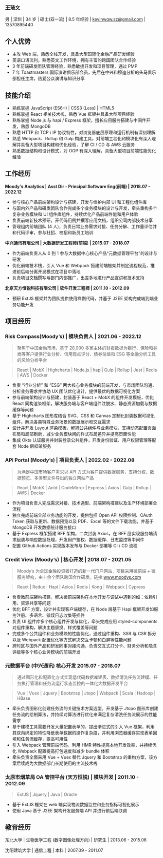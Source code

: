 ### **王琦文**

男 | 深圳 | 34 岁 | 硕士(双一流) | 8.5 年经验 | kevinwqw.sz@gmail.com | 13570895440

## **个人优势**

-   主攻 Web 端，熟悉全栈开发，具备大型国际化金融产品研发经验
-   英语口语流利，熟悉英文工作环境，拥有丰富的跨国团队合作经验
-   3 年前端研发团队管理经验，熟悉敏捷开发和项目管理，通过 PMP
-   7 年 Toastmasters 国际演讲俱乐部会员，先后在中兴和穆迪分析的头马俱乐部担任主席，热爱公众演讲与知识分享

## **技能介绍**

-   熟练掌握 JavaScript (ES6+) | CSS3 (Less) | HTML5
-   熟练掌握 React 相关技术栈，熟悉 Vue 框架并具备大型项目经验
-   熟练掌握 Node.js 与 hapi / Express 框架，擅长应用服务搭建与中间件开发，熟悉 MongoDB
-   熟悉 HTTP 和 TCP / IP 协议特性，对浏览器底层原理和运行机制有深刻理解
-   熟悉 Webpack、Rollup 和 Gulp 构建工具，对前端工程化和模块化有深入理解并具备大型项目构建和优化经验，了解 CI / CD 与 AWS 云服务
-   熟悉数据结构和设计模式，对 OOP 有深入理解，具备大型项目前端性能优化经验

## **工作经历**

**Moody's Analytics | Asst Dir - Principal Software Eng(前端) | 2018.07 - 2022.12**

-   参与核心产品前端架构设计与搭建，开发与维护内部 UI 和工程化组件库
-   与国内外产品和研发团队合作完成多个业务模块的设计与开发，牵头重构多个复杂业务模块和 UI 组件库组件，持续优化产品前端性能和用户体验
-   负责前端新技术预研，开代码用例并撰写应用文档，组织公司内部技术分享
-   管理组内前端团队 (4 人)，负责日常业务需求对接、任务分解、工作量评估并和代码评审，参与社招、校招和新员工培训

**中兴通讯有限公司 | 大数据研发工程师(前端) | 2015.07 - 2018.07**

-   作为前端负责人从 0 到 1 参与大数据中心核心产品“元数据管理平台”的设计与研发
-   优化前端技术栈，引入 Vue 和 Webpack 搭建前端框架并制定流程规范，推进前后端分离开发模式在项目中落地
-   负责项目文档撰写与部门内部推广，出差多地进行产品宣讲和技术支持

**北京天方恒锐科技有限公司 | 软件开发工程师 | 2011.10 - 2012.09**

-   预研 ExtJS 框架并为团队提供使用样例代码，并基于 J2EE 架构完成端到端业务功能开发

## **项目经历**

### **Risk Compass**(Moody’s) | 模块负责人 | 2021.06 - 2022.12

> 聚焦于中国金融市场，基于 28,000 多家主体的财报数据为银行、保险和券商等客户提供行业分析、信用观点评分、债券估值和 ESG 等金融分析工具的风险分析平台

> React | MobX | Highcharts | Node.js | hapi| Gulp | Rollup | Jest | Redis | AWS | Docker

-   负责 “行业分析” 和 “ESG” 两大核心业务模块的前端开发，与市场团队沟通、分析业务需求并协助 UX 团队优化设计，提供最优的数据可视化方案
-   参与前端架构设计与搭建，封装基于 React + MobX 的组件开发模板，优化 React 同构渲染框架，解决服务端与客户端组件注脱水、静态资源加载与数据缓存等问题
-   基于 Highcharts 图形库结合 SVG、CSS 和 Canvas 定制化封装数据可视化组件，解决各类特殊业务场景的数据展示和交互需求
-   设计并开发 Layout 渲染模板，解耦公共组件与业务模块，支持动态配置页面布局和局部刷新，减少业务模块间的样式布局差异并提高页面性能
-   集成 Okta 认证服务并封装登录公共组件，开发身份验证、用户权限管理等配套 Node 层框架服务

### **API Portal** (Moody’s) | 项目负责人 | 2022.02 - 2022.08

> 为满足中国市场客户需求以 API 方式为客户提供数据服务，支持分权、数据预览、多类型文件导出的独立网站产品

> React | MobX | Antd | CodeMirror | Express | Axios | Gulp | Rollup | AWS | Docker

-   作为项目负责人完成需求对接、技术选型、前端架构搭建以及生产环境部署全流程
-   独立完成前端全部业务功能的开发，提供包括 Open API 权限控制、OAuth Token 获取与更新、数据预览以及 PDF、Excel 等的文件下载功能，并基于 MongoDB 开发数据统计服务接口
-   基于 Express 框架搭建 BFF 架构，二次封装 Axios，在 BFF 层实现服务端请求组装与响应数据处理，开发用户鉴权、数据缓存、日志监控等中间件
-   配置 Github Actions 实现版本发布与 Docker 部署等 CI / CD 流程

### **Credit View** (Moody’s) | 核心开发 | 2018.07 - 2021.05

> Moody’s 为全球金融投资者打造的新一代门户网站，项目采用微前端 + 微服务架构，由十余个团队跨国合作研发。链接:www.moodys.com

> React | Redux | Hapi | Axios | Redis | Kong | Webpack | Cypress

-   负责微前端架构搭建，解决微前端架构在本地开发与调试中遇到的如：依赖引用、资源共享等问题
-   优化 BFF 方案，设计并实现客户端缓存，在 Node 层基于 Hapi 框架开发如服务注册、多语言、错误日志收集等插件
-   负责 UI 组件库多个核心组件开发与优化，牵头完成应用 styled-components 对组件重构，解决主题替换、样式覆盖等问题
-   完成多个公共组件和业务模块的性能优化，通过组件重构、SSR 与 CSR 拆分 以及 Webpack 配置优化等方式解决交互卡顿和白屏等性能问题
-   跨时区与国外产品和研发同事对接沟通，负责交互式打分卡、财务分析和隐含评级等多个核心业务模块的前端开发
<!-- -   完成多个公共组件和业务模块的性能优化，通过组件重构、SSR 与 CSR 拆分 以及 Webpack 配置优化等方式解决交互卡顿和白屏等性能问题，其中对 公共 header 组件的优化使各页面 RPS 提高近 1 倍 -->

### **元数据平台** (中兴通讯) 核心开发 2015.07 - 2018.07

> 通过图形化和配置化方式实现低代码数据库建表、数据清洗任务流建模、任务执行管理和任务流运行状态监控的一体化大数据开发平台

> Vue | Vuex | Jquery | Bootstrap | Jtopo | Webpack | Scala | Hadoop | HBase

-   牵头负责图形化创建任务流的关键技术方案选型，开发基于 Jtopo 图形库创建任务流的绘制算法，并持续对算法进行优化来满足复杂清洗任务流展示的性能需求
-   基于建模工具需要开发大量配置表单的，提出渐进式的引入 Vue 框架，利用其双向绑定的特性降低表单数据的操作复杂度，并利用浏览器缓存实现表单回填和任务流缓存，提高可用性
-   引入 Webpack 管理前端代码，利用 HMR 特性提高本地开发效率，并持续优化 Webpack 配置提高打包速度和减少 bundle 体积
-   牵头负责全面采用 Vue + Vuex 替代 Jquery 和 Bootstrap 的重构方案，该方案后续成为大数据部门长期使用的主流技术栈

### **太原市烟草局** OA 管控平台 (天方恒锐) | 模块开发 | 2011.10 - 2012.09

> ExtJS | Jquery | Java | Oracle

-   基于 ExtJS 框架在 web 端实现物流数据监控和业务指标可视化展示
-   使用 Java 基于 J2EE 架构开发服务端 API 并进行前后端联调

## **教育经历**

东北大学 | 生物医学工程 (数字图像处理方向) | 研究生 | 2013.06 - 2015.06

沈阳建筑大学 | 通信工程 | 本科 | 2007.09 - 2011.07
